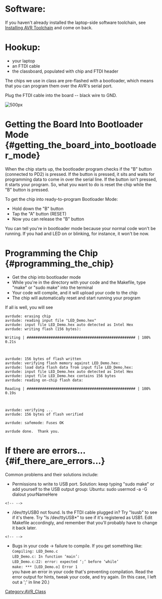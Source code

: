 # Software:

If you haven't already installed the laptop-side software toolchain, see
[Installing AVR Toolchain](Installing_AVR_Toolchain) and come
on back.

# Hookup:

-   your laptop
-   an FTDI cable
-   the classboard, populated with chip and FTDI header

The chips we use in class are pre-flashed with a bootloader, which means
that you can program them over the AVR's serial port.

Plug the FTDI cable into the board -- black wire to GND.

![ 500px](_avr2011_cable_hookup.jpg " 500px")

# Getting the Board Into Bootloader Mode {#getting_the_board_into_bootloader_mode}

When the chip starts up, the bootloader program checks if the "B" button
(connected to PD2) is pressed. If the button is pressed, it sits and
waits for programming data to come in over the serial line. If the
button isn't pressed, it starts your program. So, what you want to do is
reset the chip while the "B" button is pressed.

To get the chip into ready-to-program Bootloader Mode:

-   Hold down the "B" button
-   Tap the "A" button (RESET)
-   Now you can release the "B" button

You can tell you're in bootloader mode because your normal code won't be
running. If you had and LED on or blinking, for instance, it won't be
now.

# Programming the Chip {#programming_the_chip}

-   Get the chip into bootloader mode
-   While you're in the directory with your code and the Makefile, type
    "make" or "sudo make" into the terminal
-   Your code will compile, and it will upload your code to the chip
-   The chip will automatically reset and start running your program

If all is well, you will see

    avrdude: erasing chip
    avrdude: reading input file "LED_Demo.hex"
    avrdude: input file LED_Demo.hex auto detected as Intel Hex
    avrdude: writing flash (156 bytes):

    Writing | ################################################## | 100% 0.21s



    avrdude: 156 bytes of flash written
    avrdude: verifying flash memory against LED_Demo.hex:
    avrdude: load data flash data from input file LED_Demo.hex:
    avrdude: input file LED_Demo.hex auto detected as Intel Hex
    avrdude: input file LED_Demo.hex contains 156 bytes
    avrdude: reading on-chip flash data:

    Reading | ################################################## | 100% 0.19s



    avrdude: verifying ...
    avrdude: 156 bytes of flash verified

    avrdude: safemode: Fuses OK

    avrdude done.  Thank you.

# If there are errors... {#if_there_are_errors...}

Common problems and their solutions include:

-   Permissions to write to USB port. Solution: keep typing "sudo make"
    or add yourself to the USB output group:
        Ubuntu: sudo usermod -a -G dialout yourNameHere

```{=html}
<!-- -->
```
-   /dev/ttyUSB0 not found. Is the FTDI cable plugged in? Try "lsusb" to
    see if it's there. Try "ls /dev/ttyUSB\*" to see if it's registered
    as USB1. Edit Makefile accordingly, and remember that you'll
    probably have to change it back later.

```{=html}
<!-- -->
```
-   Bugs in your code -\> failure to compile. If you get something
    like:\
    `Compiling: LED_Demo.c`\
    `LED_Demo.c: In function ‘main’:`\
    `LED_Demo.c:22: error: expected ‘;’ before ‘while’`\
    `make: *** [LED_Demo.o] Error 1`\
    you have an error in your code that's preventing compilation. Read
    the error output for hints, tweak your code, and try again. (In this
    case, I left out a ';' in line 20.)

[Category:AVR_Class](Category:AVR_Class)
